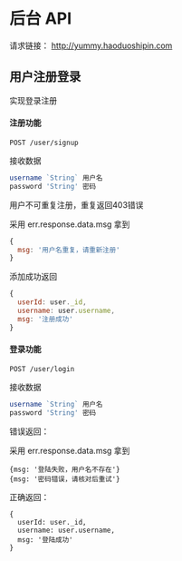 # 后台 API

请求链接： http://yummy.haoduoshipin.com

## 用户注册登录

实现登录注册

#### 注册功能

```
POST /user/signup
```

接收数据

```js
username `String` 用户名
password 'String' 密码
```

用户不可重复注册，重复返回403错误

采用 err.response.data.msg 拿到

```js
{
  msg: '用户名重复，请重新注册'
}
```

添加成功返回

```js
{
  userId: user._id,
  username: user.username,
  msg: '注册成功'
}
```

#### 登录功能

```
POST /user/login
```

接收数据


```js
username `String` 用户名
password 'String' 密码
```

错误返回：

采用 err.response.data.msg 拿到

```
{msg: '登陆失败，用户名不存在'}
{msg: '密码错误，请核对后重试'}
```

正确返回：

```
{
  userId: user._id,
  username: user.username,
  msg: '登陆成功'
}
```
